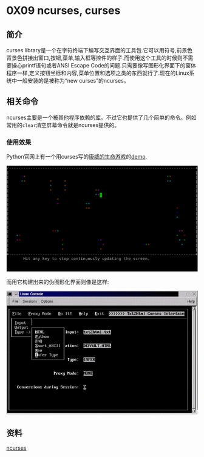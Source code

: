 # 0X09 ncurses, curses

## 简介

curses library是一个在字符终端下编写交互界面的工具包.它可以用符号,前景色背景色拼接出窗口,按钮,菜单,输入框等控件的样子.而使用这个工具的时候则不需要操心printf语句或者ANSI Escape Code的问题.只需要像写图形化界面下的窗体程序一样,定义按钮坐标和内容,菜单位置和选项之类的东西就行了.现在的Linux系统中一般安装的是被称为“new curses”的ncurses。

## 相关命令

ncurses主要是一个被其他程序依赖的库。不过它也提供了几个简单的命令。例如常用的`clear`清空屏幕命令就是ncurses提供的。

### 使用效果

Python官网上有一个用curses写的[康威的生命游戏](https://en.wikipedia.org/wiki/Conway%27s_Game_of_Life)的[demo](https://github.com/python/cpython/blob/3.6/Tools/demo/life.py).

![康威的生命游戏](./images/康威的生命游戏.png)

而用它构建出来的伪图形化界面则像是这样:

![curses.jpg](./images/curses.jpg)

## 资料

[ncurses](http://invisible-island.net/ncurses/ncurses.html)
